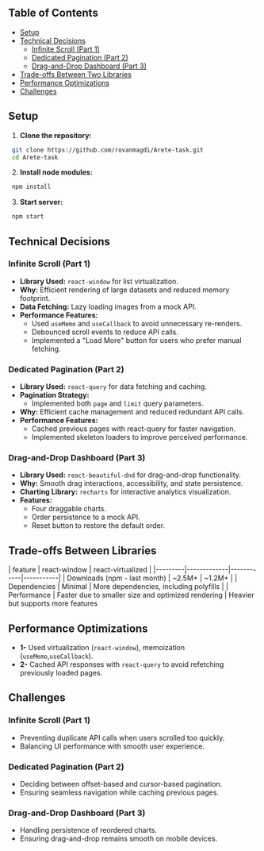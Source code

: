 
## **Table of Contents**
- [Setup](#setup)
- [Technical Decisions](#technical-decisions)
  - [Infinite Scroll (Part 1)](#infinite-scroll-part-1)
  - [Dedicated Pagination (Part 2)](#dedicated-pagination-part-2)
  - [Drag-and-Drop Dashboard (Part 3)](#drag-and-drop-dashboard-part-3)
- [Trade-offs Between Two Libraries](#trade-offs-between-two-libraries)
- [Performance Optimizations](#performance-optimizations)
- [Challenges ](#challenges)

## **Setup**

1. **Clone the repository:**
  ```sh
   git clone https://github.com/rovanmagdi/Arete-task.git
   cd Arete-task
   ```
  
2. **Install node modules:**
  ```sh
   npm install
   ```
3. **Start  server:**
  ```sh
   npm start
   ```


## **Technical Decisions**

### **Infinite Scroll (Part 1)**
- **Library Used:** `react-window` for list virtualization.
- **Why:** Efficient rendering of large datasets and reduced memory footprint.
- **Data Fetching:** Lazy loading images from a mock API.
- **Performance Features:**
  - Used `useMemo` and `useCallback` to avoid unnecessary re-renders.
  - Debounced scroll events to reduce API calls.
  - Implemented a "Load More" button for users who prefer manual fetching.

### **Dedicated Pagination (Part 2)**
- **Library Used:** `react-query` for data fetching and caching.
- **Pagination Strategy:**
  - Implemented both `page` and `limit` query parameters.
- **Why:** Efficient cache management and reduced redundant API calls.
- **Performance Features:**
  - Cached previous pages with react-query for faster navigation.
  - Implemented skeleton loaders to improve perceived performance.

### **Drag-and-Drop Dashboard (Part 3)**
- **Library Used:** `react-beautiful-dnd` for drag-and-drop functionality.
- **Why:** Smooth drag interactions, accessibility, and state persistence.
- **Charting Library:** `recharts` for interactive analytics visualization.
- **Features:**
  - Four draggable charts.
  - Order persistence to a mock API.
  - Reset button to restore the default order.

## **Trade-offs Between Libraries**

| feature | react-window | react-virtualized | 
|---------|-------------|------------|-----------|
| Downloads (npm - last month) | ~2.5M+	| ~1.2M+	|
| Dependencies	| Minimal	| More dependencies, including polyfills	|
| Performance | Faster due to smaller size and optimized rendering | Heavier but supports more features




## **Performance Optimizations**
- **1-** Used virtualization (`react-window`), memoization (`useMemo`,`useCallback`).
- **2-** Cached API responses with `react-query` to avoid refetching previously loaded pages.

## **Challenges**

### **Infinite Scroll (Part 1)**
- Preventing duplicate API calls when users scrolled too quickly.
- Balancing UI performance with smooth user experience.

### **Dedicated Pagination (Part 2)**
- Deciding between offset-based and cursor-based pagination.
- Ensuring seamless navigation while caching previous pages.

### **Drag-and-Drop Dashboard (Part 3)**
- Handling persistence of reordered charts.
- Ensuring drag-and-drop remains smooth on mobile devices.






